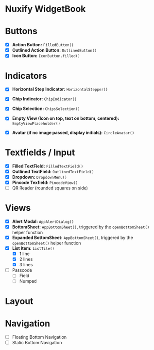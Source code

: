 # Nuxify WidgetBook

  
# Buttons

 - [x] **Action Button:** `FilledButton()`
 - [x] **Outlined Action Button:** `OutlinedButton()`
 - [x] **Icon Button:** `IconButton.filled()`

# Indicators

 - [x] **Horizontal Step Indicator:**  `HorizontalStepper()`
 - [x] **Chip Indicator:** `ChipIndicator()`
 - [x] **Chip Selection:** `ChipsSelection()`
 - [x] **Empty View (Icon on top, text on bottom, centered):** `EmptyViewPlaceholder()`
 - [x] **Avatar (if no image passed, display initials):** `CircleAvatar()`


# Textfields / Input

 - [x] **Filled TextField:** `FilledTextField()`
 - [x] **Outlined TextField:** `OutlinedTextField()`
 - [x] **Dropdown:** `DropdownMenu()`
 - [x] **Pincode Texfield:** `PincodeView()`
 - [ ] QR Reader (rounded squares on side)
 
# Views
 - [x] **Alert Modal:**  `AppAlertDialog()`
 - [x] **BottomSheet:** `AppBottomSheet()`, triggered by the `openBottomSheet()` helper function
 - [x] **Expanded BottomSheet:** `AppBottomSheet()`, triggered by the `openBottomSheet()` helper function
 - [x] **List Item:** `ListTile()`
	 - [x] 1 line
	 - [x] 2 lines
	 - [x] 3 lines
 - [ ] Passcode
	 - [ ] Field
	 - [ ] Numpad

# Layout


# Navigation

 - [ ] Floating Bottom Navigation
 - [ ] Static Bottom Navigation